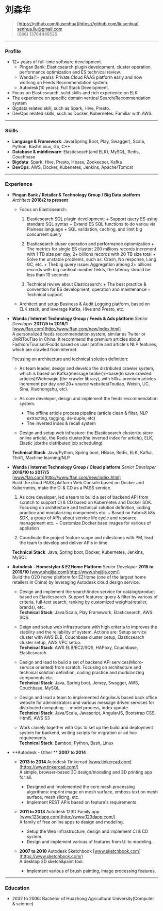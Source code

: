 # 刘森华

> [https://github.com/liusenhua](https://github.com/liusenhua)  
> [senhua.liu@gmail.com](mailto:senhua.liu@gmail.com)  
> (086) 13764449535  

------
### Profile
* 12+ years of full-time software development.
  - Pingan Bank: Elasticsearch plugin development, cluster operation, performance optimization and ES technical review.
  - Wanda(1+ years): Private Cloud PAAS platform early and now working on Feeds Recommendation system.
  - Autodesk(10 years): Full Stack Development.
* Focus on Elasticsearch, solid skills and rich experience on ELK
* The experience on specific domain vertical Search/Recommendation system
* Bigdata related skill, such as Spark, Hive, Presto.
* DevOps related skills, such as Docker, Kubernetes. Familiar with AWS.

------
### Skills

* **Language & Framework**: Java(Spring Boot, Play, Swagger), Scala, Python, Bash/Linux, Go, C++
* **Database & middleware**: Elasticseach(and ELK), MySQL, Redis, Couchbase
* **Bigdata**: Spark, Hive, Presto, Hbase, Zookeeper, Kafka
* **DevOps**: AWS, Docker, Kubenetes, Jenkins, Apache/Tomcat

------

### Experience
* **Pingan Bank / Retailer & Technology Group / Big Data platform** *Architect* __2018/2 to present__
    - Focus on Elasticsearch:
        1. Elasticsearch SQL plugin development:
          + Support query ES using standard SQL syntax
          + Extend ES SQL functions to do variou via Plainess language
          + SQL validation, caching, and limit big concurrent query

        2. Elasticsearch cluser operation and performance optomization
          + The metrics for single ES cluster: 200 millions records increment with 1 TB size per day, 2+ billions records with 20 TB size total
          + Solve the unstable problems, such as: Crash, No response, Long GC, etc.
          + Theb ig query issue: Aggregation among 2+ billions records with big cardinal number fields, the latency should be less than 10 seconds

        3. Technical review about Elasticsearch:
          + The best practice & convention for ES development, operation and maintenance
          + Technical support
    - Architect and setup Business & Audit Logging platform, based on ELK stack, and leverage Kafka, Hive and Presto, etc.


* **Wanda / Internet Technology Group / Feeds & Ads platform** *Senior Developer* __2017/5 to 2018/1__  
    [www.ffan.com](http://www.ffan.com/new/index.html)  
    A personalized feeds recommendation system, similar as Twiter or JinRiTouTiao in China. It recommend the premium articles about Fashion/Tourism/Foods based on user profile and article's NLP features, which are crawled from internet. 

    Focusing on architecture and technical solution definition:
    + As team leader, design and develop the distributed crawler system, which is based on Kafka(message broker)/Hbase(to save crawled articles)/Webmagic (the crawler library), with 50k+ premium articles increment per day and 20+ source websites(Toutiao, Weixin, UC, Sina, Xiaohongshu, etc).
    
    + As core developer, design and implement the feeds recommendation system.
      - The offline article process pipeline (article clean & filter, NLP extracting, tagging, de-duple, etc)
      - The inverted index & recall system
     
    + Design and setup web infrasture: the Elasticsearch cluster(to store online article), the Redis cluster(the inverted index for article), ELK, Elastic job(the distributed job scheduling)

  **Technical Stack**: Java/Python, Spring boot, HBase, Redis, ELK, Kafka, Thrift, Machine learning/NLP

* **Wanda / Internet Technology Group / Cloud platform** *Senior Developer* __2016/10 to 2017/5__  
    [www.ffan.com](http://www.ffan.com/new/index.html)  
    Build the cloud PASS platform Web Console based on Docker and Kubernetes, make the CI & CD as a PASS service.
    1. As core developer, led a team to build a set of backend API from scratch to support CI & CD based on Kubernetes and Docker SDK. Focusing on architecture and technical solution definition, coding practice and modularizing components etc.
      + Based on Fabric8 k8s SDK, a group of APIs about service life cycle and resource management etc.
      + Customize Docker base images for various of appliation
    
    2. Coordinate the project feature scope and milestones with PM, lead the team to develop and deliver APIs in time.
    
  **Technical Stack**: Java, Spring boot, Docker, Kubernetes, Jenkins, MySQL

* **Autodesk - Homestyler & EZHome Platform** *Senior Developer* __2015 to 2016/10__ 
    [www.shejijia.com](http://www.shejijia.com/)  
    Build the O2O home platform for EZHome (one of the largest home retailers in China) by leveraging Autodesk cloud design service.

  + Design and implement the search/index service for catalog/product based on Elasticsearch. Support features: query & filter by various of criteria, full-text search, ranking by customized weights(retailer, brands), etc.<br>
  **Technical Stack**: Java/Scala, Play Framework, Elasticsearch, AWS SQS.

  + Deign and setup web infrastructure with high criteria to improves the stability and the reliability of system. Actions are: Setup service cluster with AWS ELB, Couchbase cluster cetup, Elasticsearch cluster setup, AWS VPC setup.<br>
  **Technical Stack**: AWS ELB/EC2/SQS, HAPoxy, Couchbase, Elasticsearch.

  + Design and lead to build a set of backend API services(Micro-service oriented) from scratch. Focusing on architecture and technical solution definition, coding practice and modularizing components etc.<br>
  **Technical Stack**: Java, Spring boot, Jersey, Swagger, AWS, Couchbase, MySQL 
  
  + Design and lead a team to implemented AngularJs based back office website for administrators and various message driven services for distributed computing -- model process, index update.<br>
  **Technical Stack**: Java/Scala, Javascript, AngularJS, Bootstrap CSS, Html5, AWS S3

  + Work closely together with Ops to set up the build and deployment system for backend, writing scripts for migration or ad hoc requirements.<br>
  **Technical Stack**: Bamboo, Python, Bash, Linux

* **Autodesk - Other **  __2007 to 2014__

  - __2013 to 2014__ Autodesk Tinkercad 
      [www.tinkercad.com](https://www.tinkercad.com/)  
      A simple, browser-based 3D design/modeling and 3D printing app for all.
    + Designed and implemented the core mesh processing algorithms: imprint image on mesh surface, emboss text on mesh surface, mesh slicing, etc.
    + Implement REST APIs based on feature's requirements

  - __2011 to 2013__ Autodesk 123D Family app   
      [www.123dapp.com](http://www.123dapp.com/)  
      A family of free online apps to design and modeling.
    + Setup the Web Infrastructure, design and implement CI & CD system.
    + Design and implement various of features from UI to modeling.

  - __2007 to 2010__  Autodesk Sketchbook
    [www.sketchbook.com](https://www.sketchbook.com/)  
      A desktop 2D sketch&paint tool.
    + Implement various of brush painting, image processing features.

------

### Education

* 2002 to 2006: Bachelor of Huazhong Agricultural University(Computer & science)
